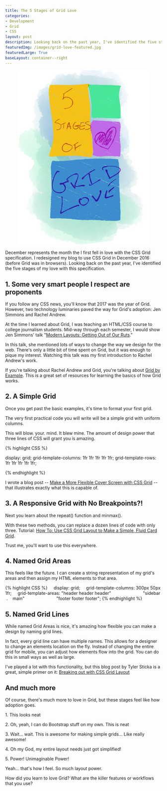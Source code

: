 ```yaml
---
title: The 5 Stages of Grid Love
categories:
- Development
- Grid
- CSS
layout: post
description: Looking back on the past year, I've identified the five stages of my love with the CSS Grid Specification.
featuredImg: /images/grid-love-featured.jpg
featuredLarge: True
baseLayout: container--right
---
```

<figure style="grid-column: 1 / 3; grid-row: 1 / 8;"><img src="/images/grid-love.jpg" alt="Grid Love"></figure>

December represents the month the I first fell in love with the CSS Grid specification. I redesigned my blog to use CSS Grid in December 2016 (before Grid was in browsers). Looking back on the past year, I've identified the five stages of my love with this specification.

## 1\. Some very smart people I respect are proponents

If you follow any CSS news, you'll know that 2017 was the year of Grid. However, two technology luminaries paved the way for Grid's adoption: Jen Simmons and Rachel Andrew.

At the time I learned about Grid, I was teaching an HTML/CSS course to college journalism students. Mid-way through each semester, I would show Jen Simmons' talk "[Modern Layouts: Getting Out of Our Ruts](http://jensimmons.com/presentation/modern-layouts-getting-out-our-ruts)."

In this talk, she mentioned lots of ways to change the way we design for the web. There's only a little bit of time spent on Grid, but it was enough to pique my interest. Watching this talk was my first introduction to Rachel Andrew's work.

If you're talking about Rachel Andrew and Grid, you're talking about [Grid by Example](http://gridbyexample.com). This is a great set of resources for learning the basics of how Grid works.

## 2\. A Simple Grid

Once you get past the basic examples, it's time to format your first grid.

The very first practical code you will write will be a simple grid with uniform columns.

This will blow. your. mind. It blew mine. The amount of design power that three lines of CSS will grant you is amazing.

{% highlight CSS %}

display: grid;
grid-template-columns: 1fr 1fr 1fr 1fr 1fr;
grid-template-rows: 1fr 1fr 1fr 1fr 1fr;

{% endhighlight %}

I wrote a blog post -- [Make a More Flexible Cover Screen with CSS Grid](/blog/2017/03/21/grid-and-cover-pages/) -- that illustrates exactly what this is capable of.

## 3\. A Responsive Grid with No Breakpoints?!

Next you learn about the repeat() function and minmax().

With these two methods, you can replace a dozen lines of code with only three. Tutorial: [How To: Use CSS Grid Layout to Make a Simple, Fluid Card Grid](/blog/2017/07/26/howto-css-grid-layout-to-make-a-simple-fluid-card-grid/).

Trust me, you'll want to use this everywhere.

## 4\. Named Grid Areas

This feels like the future. I can create a string representation of my grid's areas and then assign my HTML elements to that area.

{% highlight CSS %}
    display: grid;
    grid-template-columns: 300px 50px 1fr;
    grid-template-areas: "header header header"
                         "sidebar  .    main"
                         "footer footer footer";
{% endhighlight %}

## 5\. Named Grid Lines

While named Grid Areas is nice, it's amazing how flexible you can make a design by naming grid lines.

In fact, every grid line can have multiple names. This allows for a designer to change an elements location on the fly. Instead of changing the entire grid for mobile, you can adjust how elements flow into the grid. You can do this in small ways as well as large.

I've played a lot with this functionality, but this blog post by Tyler Sticka is a great, simple primer on it: [Breaking out with CSS Grid Layout](https://cloudfour.com/thinks/breaking-out-with-css-grid-layout/)

## And much more

Of course, there's much more to love in Grid, but these stages feel like how adoption goes. 

1\. This looks neat

2\. Oh, yeah, I can do Bootstrap stuff on my own. This is neat

3\. Wait... wait. This is awesome for making simple grids... Like really awesome!

4\. Oh my God, my entire layout needs just got simplified!

5\. Power! Unimaginable Power! 

Yeah... that's how I feel. So much layout power.

How did you learn to love Grid? What are the killer features or workflows that you use?